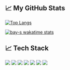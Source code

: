 
## &#x1f4c8; My GitHub Stats

[![Top Langs](https://github-readme-stats.vercel.app/api/top-langs/?username=bay-s&hide=java,html,css&theme=radical)](https://github.com/anuraghazra/github-readme-stats)

[![bay-s wakatime stats](https://github-readme-stats.vercel.app/api/wakatime?username=bay-s)](https://github.com/bay-s/github-readme-stats)

## &#x1f4c8; Tech Stack

<p>
 <img src="https://img.shields.io/badge/HTML-E34F26?logo=Javascript&logoColor=white&style=ShieldStyle" />
   <img src="https://img.shields.io/badge/CSS-1572B6?logo=css3&logoColor=white&style=ShieldStyle" />
      <img src="https://img.shields.io/badge/Bootstrap-7952B3?logo=Bootstrap&logoColor=white&style=ShieldStyle" />
   <img src="https://img.shields.io/badge/Javascript-F7DF1E?logo=Javascript&logoColor=white&style=ShieldStyle" />
    <img src="https://img.shields.io/badge/React-61DAFB?logo=React&logoColor=white&style=ShieldStyle" />
 <img src="https://img.shields.io/badge/Jquery-0769AD?logo=Javascript&logoColor=white&style=ShieldStyle" />
   <img src="https://img.shields.io/badge/Firebase-FFCA28?logo=css3&logoColor=white&style=ShieldStyle" />
</p>

